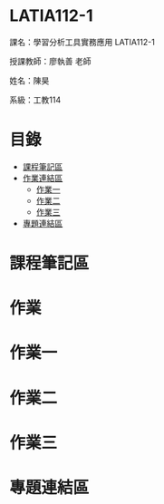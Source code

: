 # LATIA112-1

課名：學習分析工具實務應用 LATIA112-1

授課教師：廖執善 老師

姓名：陳昊

系級：工教114

# 目錄

- [課程筆記區](#課程筆記區)
- [作業連結區](#作業)
  - [作業一](#作業一)
  - [作業二](#作業二)
  - [作業三](#作業三)
- [專題連結區](#專題連結區)

# 課程筆記區


# 作業


# 作業一


# 作業二


# 作業三


# 專題連結區
